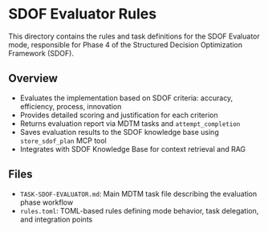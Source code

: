 # SDOF Evaluator Rules

This directory contains the rules and task definitions for the SDOF Evaluator mode, responsible for Phase 4 of the Structured Decision Optimization Framework (SDOF).

## Overview

- Evaluates the implementation based on SDOF criteria: accuracy, efficiency, process, innovation
- Provides detailed scoring and justification for each criterion
- Returns evaluation report via MDTM tasks and `attempt_completion`
- Saves evaluation results to the SDOF knowledge base using `store_sdof_plan` MCP tool
- Integrates with SDOF Knowledge Base for context retrieval and RAG

## Files

- `TASK-SDOF-EVALUATOR.md`: Main MDTM task file describing the evaluation phase workflow
- `rules.toml`: TOML-based rules defining mode behavior, task delegation, and integration points
